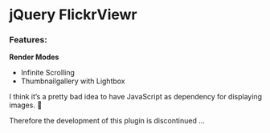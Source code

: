 jQuery FlickrViewr
==================

### Features:

**Render Modes**
* Infinite Scrolling
* Thumbnailgallery with Lightbox

I think it’s a pretty bad idea to have JavaScript as dependency for displaying images. :hankey:

Therefore the development of this plugin is discontinued …
